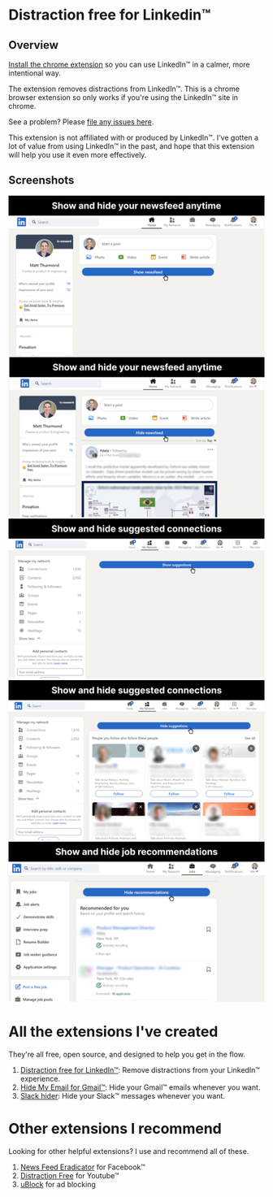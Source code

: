 # Distraction free for Linkedin™
## Overview
[Install the chrome extension](https://chrome.google.com/webstore/detail/distraction-free-linkedin/kigfnbfbpfpgphbocdkmeablbgdbpfke) so you can use LinkedIn™ in a calmer, more intentional way. 

The extension removes distractions from LinkedIn™. This is a chrome browser extension so only works if you're using the LinkedIn™ site in chrome. 

See a problem? Please [file any issues here](https://github.com/mthurmond/distraction-free-for-linkedin/issues). 

This extension is not affiliated with or produced by LinkedIn™. I've gotten a lot of value from using LinkedIn™ in the past, and hope that this extension will help you use it even more effectively. 

## Screenshots
![Newsfeed hidden](/chrome-store/newsfeed-hidden.png)
![Newsfeed showing](/chrome-store/newsfeed-showing.png)
![Connections hidden](/chrome-store/connections-hidden.png)
![Connections showing](/chrome-store/connections-showing.png)
![Jobs showing](/chrome-store/jobs-showing.png)

# All the extensions I've created
They're all free, open source, and designed to help you get in the flow.

1. [Distraction free for LinkedIn™](https://github.com/mthurmond/distraction-free-for-linkedin): Remove distractions from your LinkedIn™ experience.
2. [Hide My Email for Gmail™](https://github.com/mthurmond/hide-my-email-for-gmail): Hide your Gmail™ emails whenever you want.
3. [Slack hider](https://github.com/mthurmond/slack-hider): Hide your Slack™ messages whenever you want.

# Other extensions I recommend
Looking for other helpful extensions? I use and recommend all of these. 

1. [News Feed Eradicator](https://github.com/jordwest/news-feed-eradicator) for Facebook™
2. [Distraction Free](https://chrome.google.com/webstore/detail/df-tube-distraction-free/mjdepdfccjgcndkmemponafgioodelna?hl=en) for Youtube™
3. [uBlock](https://github.com/gorhill/uBlock) for ad blocking 